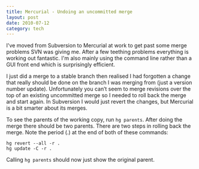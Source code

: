```yaml
---
title: Mercurial - Undoing an uncommitted merge
layout: post
date: 2010-07-12
category: tech
---
```


I've moved from Subversion to Mercurial at work to get past some merge problems SVN was giving me. After a few teething problems everything is working out fantastic. I'm also mainly using the command line rather than a GUI front end which is surprisingly efficient.

I just did a merge to a stable branch then realised I had forgotten a change that really should be done on the branch I was merging from (just a version number update). Unfortunately you can’t seem to merge revisions over the top of an existing uncommitted merge so I needed to roll back the merge and start again. In Subversion I would just revert the changes, but Mercurial is a bit smarter about its merges.

To see the parents of the working copy, run `hg parents`. After doing the merge there should be two parents. There are two steps in rolling back the merge. Note the period (.) at the end of both of these commands:

	hg revert --all -r .
	hg update -C -r .

Calling `hg parents` should now just show the original parent.

